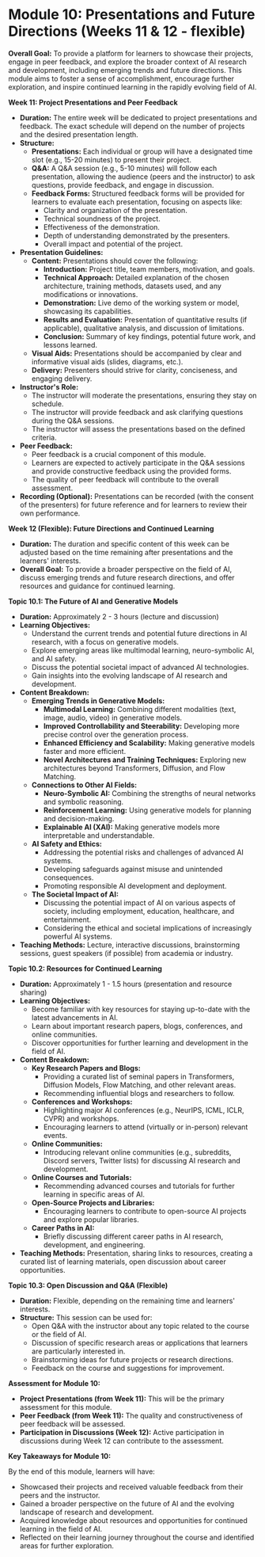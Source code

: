 # **Module 10: Presentations and Future Directions (Weeks 11 & 12 - flexible)**

**Overall Goal:** To provide a platform for learners to showcase their projects, engage in peer feedback, and explore the broader context of AI research and development, including emerging trends and future directions. This module aims to foster a sense of accomplishment, encourage further exploration, and inspire continued learning in the rapidly evolving field of AI.

**Week 11: Project Presentations and Peer Feedback**

*   **Duration:** The entire week will be dedicated to project presentations and feedback. The exact schedule will depend on the number of projects and the desired presentation length.
*   **Structure:**
    *   **Presentations:** Each individual or group will have a designated time slot (e.g., 15-20 minutes) to present their project.
    *   **Q\&A:** A Q\&A session (e.g., 5-10 minutes) will follow each presentation, allowing the audience (peers and the instructor) to ask questions, provide feedback, and engage in discussion.
    *   **Feedback Forms:**  Structured feedback forms will be provided for learners to evaluate each presentation, focusing on aspects like:
        *   Clarity and organization of the presentation.
        *   Technical soundness of the project.
        *   Effectiveness of the demonstration.
        *   Depth of understanding demonstrated by the presenters.
        *   Overall impact and potential of the project.
*   **Presentation Guidelines:**
    *   **Content:** Presentations should cover the following:
        *   **Introduction:** Project title, team members, motivation, and goals.
        *   **Technical Approach:**  Detailed explanation of the chosen architecture, training methods, datasets used, and any modifications or innovations.
        *   **Demonstration:** Live demo of the working system or model, showcasing its capabilities.
        *   **Results and Evaluation:** Presentation of quantitative results (if applicable), qualitative analysis, and discussion of limitations.
        *   **Conclusion:** Summary of key findings, potential future work, and lessons learned.
    *   **Visual Aids:**  Presentations should be accompanied by clear and informative visual aids (slides, diagrams, etc.).
    *   **Delivery:** Presenters should strive for clarity, conciseness, and engaging delivery.
*   **Instructor's Role:**
    *   The instructor will moderate the presentations, ensuring they stay on schedule.
    *   The instructor will provide feedback and ask clarifying questions during the Q\&A sessions.
    *   The instructor will assess the presentations based on the defined criteria.
*   **Peer Feedback:**
    *   Peer feedback is a crucial component of this module.
    *   Learners are expected to actively participate in the Q\&A sessions and provide constructive feedback using the provided forms.
    *   The quality of peer feedback will contribute to the overall assessment.
*   **Recording (Optional):** Presentations can be recorded (with the consent of the presenters) for future reference and for learners to review their own performance.

**Week 12 (Flexible): Future Directions and Continued Learning**

*   **Duration:** The duration and specific content of this week can be adjusted based on the time remaining after presentations and the learners' interests.
*   **Overall Goal:** To provide a broader perspective on the field of AI, discuss emerging trends and future research directions, and offer resources and guidance for continued learning.

**Topic 10.1: The Future of AI and Generative Models**

*   **Duration:** Approximately 2 - 3 hours (lecture and discussion)
*   **Learning Objectives:**
    *   Understand the current trends and potential future directions in AI research, with a focus on generative models.
    *   Explore emerging areas like multimodal learning, neuro-symbolic AI, and AI safety.
    *   Discuss the potential societal impact of advanced AI technologies.
    *   Gain insights into the evolving landscape of AI research and development.
*   **Content Breakdown:**
    *   **Emerging Trends in Generative Models:**
        *   **Multimodal Learning:** Combining different modalities (text, image, audio, video) in generative models.
        *   **Improved Controllability and Steerability:**  Developing more precise control over the generation process.
        *   **Enhanced Efficiency and Scalability:** Making generative models faster and more efficient.
        *   **Novel Architectures and Training Techniques:** Exploring new architectures beyond Transformers, Diffusion, and Flow Matching.
    *   **Connections to Other AI Fields:**
        *   **Neuro-Symbolic AI:** Combining the strengths of neural networks and symbolic reasoning.
        *   **Reinforcement Learning:** Using generative models for planning and decision-making.
        *   **Explainable AI (XAI):**  Making generative models more interpretable and understandable.
    *   **AI Safety and Ethics:**
        *   Addressing the potential risks and challenges of advanced AI systems.
        *   Developing safeguards against misuse and unintended consequences.
        *   Promoting responsible AI development and deployment.
    *   **The Societal Impact of AI:**
        *   Discussing the potential impact of AI on various aspects of society, including employment, education, healthcare, and entertainment.
        *   Considering the ethical and societal implications of increasingly powerful AI systems.
*   **Teaching Methods:** Lecture, interactive discussions, brainstorming sessions, guest speakers (if possible) from academia or industry.

**Topic 10.2: Resources for Continued Learning**

*   **Duration:** Approximately 1 - 1.5 hours (presentation and resource sharing)
*   **Learning Objectives:**
    *   Become familiar with key resources for staying up-to-date with the latest advancements in AI.
    *   Learn about important research papers, blogs, conferences, and online communities.
    *   Discover opportunities for further learning and development in the field of AI.
*   **Content Breakdown:**
    *   **Key Research Papers and Blogs:**
        *   Providing a curated list of seminal papers in Transformers, Diffusion Models, Flow Matching, and other relevant areas.
        *   Recommending influential blogs and researchers to follow.
    *   **Conferences and Workshops:**
        *   Highlighting major AI conferences (e.g., NeurIPS, ICML, ICLR, CVPR) and workshops.
        *   Encouraging learners to attend (virtually or in-person) relevant events.
    *   **Online Communities:**
        *   Introducing relevant online communities (e.g., subreddits, Discord servers, Twitter lists) for discussing AI research and development.
    *   **Online Courses and Tutorials:**
        *   Recommending advanced courses and tutorials for further learning in specific areas of AI.
    *   **Open-Source Projects and Libraries:**
        *   Encouraging learners to contribute to open-source AI projects and explore popular libraries.
    *   **Career Paths in AI:**
        *   Briefly discussing different career paths in AI research, development, and engineering.
*   **Teaching Methods:** Presentation, sharing links to resources, creating a curated list of learning materials, open discussion about career opportunities.

**Topic 10.3: Open Discussion and Q\&A (Flexible)**

*   **Duration:**  Flexible, depending on the remaining time and learners' interests.
*   **Structure:** This session can be used for:
    *   Open Q\&A with the instructor about any topic related to the course or the field of AI.
    *   Discussion of specific research areas or applications that learners are particularly interested in.
    *   Brainstorming ideas for future projects or research directions.
    *   Feedback on the course and suggestions for improvement.

**Assessment for Module 10:**

*   **Project Presentations (from Week 11):** This will be the primary assessment for this module.
*   **Peer Feedback (from Week 11):**  The quality and constructiveness of peer feedback will be assessed.
*   **Participation in Discussions (Week 12):** Active participation in discussions during Week 12 can contribute to the assessment.

**Key Takeaways for Module 10:**

By the end of this module, learners will have:

*   Showcased their projects and received valuable feedback from their peers and the instructor.
*   Gained a broader perspective on the future of AI and the evolving landscape of research and development.
*   Acquired knowledge about resources and opportunities for continued learning in the field of AI.
*   Reflected on their learning journey throughout the course and identified areas for further exploration.